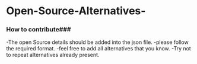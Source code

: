 # Open-Source-Alternatives-

### How to contribute###

-The open Source details should be added into the json file.
-please follow the required format.
-feel free to add all alternatives that you know.
-Try not to repeat alternatives already present.
